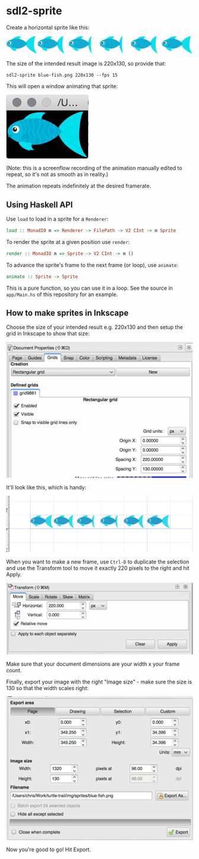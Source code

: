 # sdl2-sprite

Create a horizontal sprite like this:

![](img/blue-fish-sprite.png)

The size of the intended result image is 220x130, so provide that:

    sdl2-sprite blue-fish.png 220x130 --fps 15

This will open a window animating that sprite:

![](img/blue-fish.gif)

(Note: this is a screenflow recording of the animation manually edited
to repeat, so it's not as smooth as in reality.)

The animation repeats indefinitely at the desired framerate.

## Using Haskell API

Use `load` to load in a sprite for a `Renderer`:

``` haskell
load :: MonadIO m => Renderer -> FilePath -> V2 CInt -> m Sprite
```

To render the sprite at a given position use `render`:

``` haskell
render :: MonadIO m => Sprite -> V2 CInt -> m ()
```

To advance the sprite's frame to the next frame (or loop), use
`animate`:

``` haskell
animate :: Sprite -> Sprite
```

This is a pure function, so you can use it in a loop. See the source
in `app/Main.hs` of this repository for an example.


## How to make sprites in Inkscape

Choose the size of your intended result e.g. 220x130 and then setup
the grid in Inkscape to show that size:

![](img/inkscape-doc-properties.png)

It'll look like this, which is handy:

![](img/inkscape-grid.png)

When you want to make a new frame, use `Ctrl-D` to duplicate the
selection and use the Transform tool to move it exactly 220 pixels to
the right and hit Apply.

![](img/inkscape-transform.png)

Make sure that your document dimensions are your width x your frame
count.

Finally, export your image with the right "Image size" - make sure the
size is 130 so that the width scales right:

![](img/inkscape-export.png)

Now you're good to go! Hit Export.
